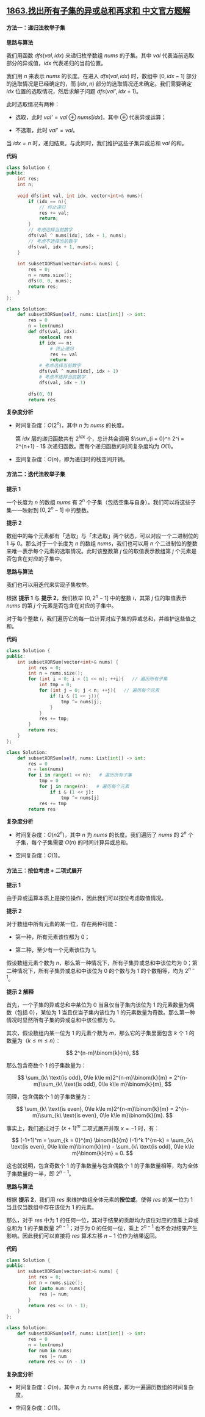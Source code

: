 ## [1863.找出所有子集的异或总和再求和 中文官方题解](https://leetcode.cn/problems/sum-of-all-subset-xor-totals/solutions/100000/sum-of-all-subset-xor-totals-by-leetcode-o5aa)
#### 方法一：递归法枚举子集

**思路与算法**

我们用函数 $\textit{dfs}(\textit{val}, \textit{idx})$ 来递归枚举数组 $\textit{nums}$ 的子集。其中 $\textit{val}$ 代表当前选取部分的异或值，$\textit{idx}$ 代表递归的当前位置。

我们用 $n$ 来表示 $\textit{nums}$ 的长度。在进入 $\textit{dfs}(\textit{val}, \textit{idx})$ 时，数组中 $[0,\textit{idx} - 1]$ 部分的选取情况是已经确定的，而 $[\textit{idx}, n)$ 部分的选取情况还未确定。我们需要确定 $\textit{idx}$ 位置的选取情况，然后求解子问题 $\textit{dfs}(\textit{val'}, \textit{idx} + 1)$。

此时选取情况有两种：

- 选取，此时 $\textit{val'} = \textit{val} \oplus \textit{nums}[\textit{idx}]$，其中 $\oplus$ 代表异或运算；

- 不选取，此时 $\textit{val'} = \textit{val}$。

当 $\textit{idx} = n$ 时，递归结束。与此同时，我们维护这些子集异或总和 $\textit{val}$ 的和。

**代码**

```C++ [sol1-C++]
class Solution {
public:
    int res;
    int n;
    
    void dfs(int val, int idx, vector<int>& nums){
        if (idx == n){
            // 终止递归
            res += val;
            return;
        }
        // 考虑选择当前数字
        dfs(val ^ nums[idx], idx + 1, nums);
        // 考虑不选择当前数字
        dfs(val, idx + 1, nums);
    }
    
    int subsetXORSum(vector<int>& nums) {
        res = 0;
        n = nums.size();
        dfs(0, 0, nums);
        return res;
    }
};
```

```Python [sol1-Python3]
class Solution:
    def subsetXORSum(self, nums: List[int]) -> int:
        res = 0
        n = len(nums)
        def dfs(val, idx):
            nonlocal res
            if idx == n:
                # 终止递归
                res += val
                return
            # 考虑选择当前数字
            dfs(val ^ nums[idx], idx + 1)
            # 考虑不选择当前数字
            dfs(val, idx + 1)
        
        dfs(0, 0)
        return res
```

**复杂度分析**

- 时间复杂度：$O(2^n)$，其中 $n$ 为 $\textit{nums}$ 的长度。

    第 $\textit{idx}$ 层的递归函数共有 $2^\textit{idx}$ 个，总计共会调用 $\sum_{i = 0}^n 2^i = 2^{n+1} - 1$ 次递归函数。而每个递归函数的时间复杂度均为 $O(1)$。

- 空间复杂度：$O(n)$，即为递归时的栈空间开销。

#### 方法二：迭代法枚举子集

**提示 $1$**

一个长度为 $n$ 的数组 $\textit{nums}$ 有 $2^n$ 个子集（包括空集与自身）。我们可以将这些子集一一映射到 $[0, 2^n-1]$ 中的整数。

**提示 $2$**

数组中的每个元素都有「选取」与「未选取」两个状态，可以对应一个二进制位的 $1$ 与 $0$。那么对于一个长度为 $n$ 的数组 $\textit{nums}$，我们也可以用 $n$ 个二进制位的整数来唯一表示每个元素的选取情况。此时该整数第 $j$ 位的取值表示数组第 $j$ 个元素是否包含在对应的子集中。

**思路与算法**

我们也可以用迭代来实现子集枚举。

根据 **提示 $1$** 与 **提示 $2$**，我们枚举 $[0, 2^n-1]$ 中的整数 $i$，其第 $j$ 位的取值表示 $\textit{nums}$ 的第 $j$ 个元素是否包含在对应的子集中。

对于每个整数 $i$，我们遍历它的每一位计算对应子集的异或总和，并维护这些值之和。


**代码**

```C++ [sol2-C++]
class Solution {
public:
    int subsetXORSum(vector<int>& nums) {
        int res = 0;
        int n = nums.size();
        for (int i = 0; i < (1 << n); ++i){   // 遍历所有子集
            int tmp = 0;
            for (int j = 0; j < n; ++j){   // 遍历每个元素
                if (i & (1 << j)){
                    tmp ^= nums[j];
                }
            }
            res += tmp;
        }
        return res;
    }
};
```

```Python [sol2-Python3]
class Solution:
    def subsetXORSum(self, nums: List[int]) -> int:
        res = 0
        n = len(nums)
        for i in range(1 << n):   # 遍历所有子集
            tmp = 0
            for j in range(n):   # 遍历每个元素
                if i & (1 << j):
                    tmp ^= nums[j]
            res += tmp
        return res
```

**复杂度分析**

- 时间复杂度：$O(n2^n)$，其中 $n$ 为 $\textit{nums}$ 的长度。我们遍历了 $\textit{nums}$ 的 $2^n$ 个子集，每个子集需要 $O(n)$ 的时间计算异或总和。

- 空间复杂度：$O(1)$。


#### 方法三：按位考虑 + 二项式展开

**提示 $1$**

由于异或运算本质上是按位操作，因此我们可以按位考虑取值情况。

**提示 $2$**

对于数组中所有元素的某一位，存在两种可能：

- 第一种，所有元素该位都为 $0$；

- 第二种，至少有一个元素该位为 $1$。

假设数组元素个数为 $n$，那么第一种情况下，所有子集异或总和中该位均为 $0$；第二种情况下，所有子集异或总和中该位为 $0$ 的个数与为 $1$ 的个数相等，均为 $2^{n-1}$。

**提示 $2$ 解释**

首先，一个子集的异或总和中某位为 $0$ 当且仅当子集内该位为 $1$ 的元素数量为偶数（包括 $0$），某位为 $1$ 当且仅当子集内该位为 $1$ 的元素数量为奇数。那么第一种情况时显然所有子集的异或总和中该位都为 $0$。

其次，假设数组内某一位为 $1$ 的元素个数为 $m$，那么它的子集里面包含 $k$ 个 $1$ 的数量为（$k \le m \le n$）：

$$
2^{n-m}\binom{k}{m},
$$

那么包含奇数个 $1$ 的子集数量为：

$$
\sum_{k\ \text{is odd}, 0\le k\le m}2^{n-m}\binom{k}{m} = 2^{n-m}\sum_{k\ \text{is odd}, 0\le k\le m}\binom{k}{m},
$$

同理，包含偶数个 $1$ 的子集数量为：

$$
\sum_{k\ \text{is even}, 0\le k\le m}2^{n-m}\binom{k}{m} = 2^{n-m}\sum_{k\ \text{is even}, 0\le k\le m}\binom{k}{m}.
$$

事实上，我们通过对于 $(x + 1)^m$ 二项式展开并取 $x = -1$ 时，有：

$$
(-1+1)^m = \sum_{k = 0}^{m} \binom{k}{m} (-1)^k 1^{m-k} = \sum_{k\ \text{is even}, 0\le k\le m}\binom{k}{m} - \sum_{k\ \text{is odd}, 0\le k\le m}\binom{k}{m} = 0.
$$

这也就说明，包含奇数个 $1$ 的子集数量与包含偶数个 $1$ 的子集数量相等，均为全体子集数量的一半，即 $2^{n-1}$。

**思路与算法**

根据 **提示 $2$**，我们用 $\textit{res}$ 来维护数组全体元素的**按位或**，使得 $\textit{res}$ 的某一位为 $1$ 当且仅当数组中存在该位为 $1$ 的元素。

那么，对于 $\textit{res}$ 中为 $1$ 的任何一位，其对于结果的贡献均为该位对应的值乘上异或总和为 $1$ 的子集数量 $2^{n-1}$；对于为 $0$ 的任何一位，乘上 $2^{n-1}$ 也不会对结果产生影响。因此我们可以直接将 $\textit{res}$ 算术左移 $n - 1$ 位作为结果返回。

**代码**

```C++ [sol3-C++]
class Solution {
public:
    int subsetXORSum(vector<int>& nums) {
        int res = 0;
        int n = nums.size();
        for (auto num: nums){
            res |= num;
        }
        return res << (n - 1);
    }
};
```

```Python [sol3-Python3]
class Solution:
    def subsetXORSum(self, nums: List[int]) -> int:
        res = 0
        n = len(nums)
        for num in nums:
            res |= num
        return res << (n - 1)
```

**复杂度分析**

- 时间复杂度：$O(n)$，其中 $n$ 为 $\textit{nums}$ 的长度，即为一遍遍历数组的时间复杂度。

- 空间复杂度：$O(1)$。